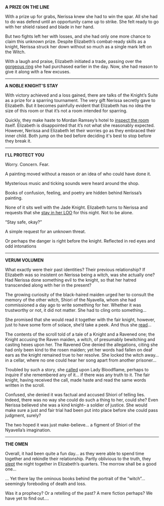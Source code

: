 <!-- title: Paper-Thin -->

**A PRIZE ON THE LINE**

With a prize up for grabs, Nerissa knew she had to win the spar. All she had to do was defend until an opportunity came up to strike. She felt ready to go with her shield raised and blade in her hand.

But two fights left her with losses, and she had only one more chance to claim this unknown prize. Despite Elizabeth’s combat-ready skills as a knight, Nerissa struck her down without so much as a single mark left on the Witch.

With a laugh and praise, Elizabeth initiated a trade, passing over the [gorgeous ring](https://www.youtube.com/live/uEB2dIe37oo?si=mzKgTVgZtwUq3Rxv&t=20334) she had purchased earlier in the day. Now, she had reason to give it along with a few excuses.

---


**A NOBLE KNIGHT'S STAY**

With victory achieved and a loss gained, there are talks of the Knight’s Suite as a prize for a sparring tournament. The very gift Nerissa secretly gave to Elizabeth. But it becomes painfully evident that Elizabeth has no idea the size of this room or that it’s not a room intended for sparring.

Quickly, they make haste to Mordan Ramsey’s hotel to [inspect the room](https://www.youtube.com/watch?v=uEB2dIe37oo&t=20591s) itself. Elizabeth is disappointed that it’s not what she reasonably expected. However, Nerissa and Elizabeth let their worries go as they embraced their inner child. Both jump on the bed before deciding it's best to stop before they break it.

---

**I'LL PROTECT YOU**

Worry. Concern. Fear.

A painting moved without a reason or an idea of who could have done it.

Mysterious music and ticking sounds were heard around the shop.

Books of confusion, feeling, and poetry are hidden behind Nerissa’s painting.

None of it sits well with the Jade Knight. Elizabeth turns to Nerissa and requests that she [stay in her LOO](https://www.youtube.com/watch?v=uEB2dIe37oo&t=22594s) for this night. Not to be alone.

“Stay safe, okay?”

A simple request for an unknown threat.

Or perhaps the danger is right before the knight. Reflected in red eyes and odd intonations

---


**VERUM VOLUMEN**

What exactly were their past identities? Their previous relationship? If Elizabeth was so insistent on Nerissa being a witch, was she actually one? Had Nerissa done something evil to the knight, so that her hatred transcended along with her in the present?

The growing curiosity of the black-haired maiden urged her to consult the memory of the other witch, Shiori of the Nyavella, whom she had commissioned a day ago to write something for her. Whether it was trustworthy or not, it did not matter. She had to cling onto something…

She promised that she would read it together with the fair knight, however, just to have some form of solace, she’d take a peek. And thus she [read](https://youtu.be/-BFf3e6YJwY?t=13021)…

The contents of the scroll told of a tale of a Knight and a Ravened one; the Knight accusing the Raven maiden, a witch, of presumably bewitching and casting hexes upon her. The Ravened One denied the allegations, citing she had only been kind to the rosen maiden; yet her words had fallen on deaf ears as the knight remained true to her resolve. She locked the witch away… in a cellar, where no one could hear her song apart from another prisoner…

Troubled by such a story, she [called](https://youtu.be/-BFf3e6YJwY?t=13185) upon Lady Bloodflame, perhaps to inquire if she remembered any of it… if there was any truth to it. The fair knight, having received the call, made haste and read the same words written in the scroll.

Confused, she denied it was factual and accused Shiori of telling lies. Indeed, there was no way she could do such a thing to her, could she? Even Nerissa believed she was a kind knight– a soldier of justice. She would make sure a just and fair trial had been put into place before she could pass judgment, surely? 

The two hoped it was just make-believe... a figment of Shiori of the Nyavella’s imagination. 

---


**THE OMEN**

Overall, it had been quite a fun day… as they were able to spend time together and rekindle their relationship. Partly oblivious to the truth, they [slept](https://youtu.be/-BFf3e6YJwY?t=16262) the night together in Elizabeth’s quarters. The morrow shall be a good one…

… Yet there lay the ominous books behind the portrait of the “witch”... seemingly foreboding of death and loss.

Was it a prophecy? Or a retelling of the past? A mere fiction perhaps? We have yet to find out….